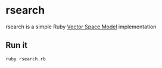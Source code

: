 # rsearch
rsearch is a simple Ruby [Vector Space Model](http://en.wikipedia.org/wiki/Vector_space_model) implementation

## Run it

	ruby rsearch.rb

